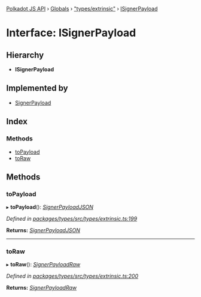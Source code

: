 [Polkadot JS API](../README.md) › [Globals](../globals.md) › ["types/extrinsic"](../modules/_types_extrinsic_.md) › [ISignerPayload](_types_extrinsic_.isignerpayload.md)

# Interface: ISignerPayload

## Hierarchy

* **ISignerPayload**

## Implemented by

* [SignerPayload](../classes/_extrinsic_signerpayload_.signerpayload.md)

## Index

### Methods

* [toPayload](_types_extrinsic_.isignerpayload.md#topayload)
* [toRaw](_types_extrinsic_.isignerpayload.md#toraw)

## Methods

###  toPayload

▸ **toPayload**(): *[SignerPayloadJSON](_types_extrinsic_.signerpayloadjson.md)*

*Defined in [packages/types/src/types/extrinsic.ts:199](https://github.com/polkadot-js/api/blob/e9fbbbbd42/packages/types/src/types/extrinsic.ts#L199)*

**Returns:** *[SignerPayloadJSON](_types_extrinsic_.signerpayloadjson.md)*

___

###  toRaw

▸ **toRaw**(): *[SignerPayloadRaw](_types_extrinsic_.signerpayloadraw.md)*

*Defined in [packages/types/src/types/extrinsic.ts:200](https://github.com/polkadot-js/api/blob/e9fbbbbd42/packages/types/src/types/extrinsic.ts#L200)*

**Returns:** *[SignerPayloadRaw](_types_extrinsic_.signerpayloadraw.md)*
